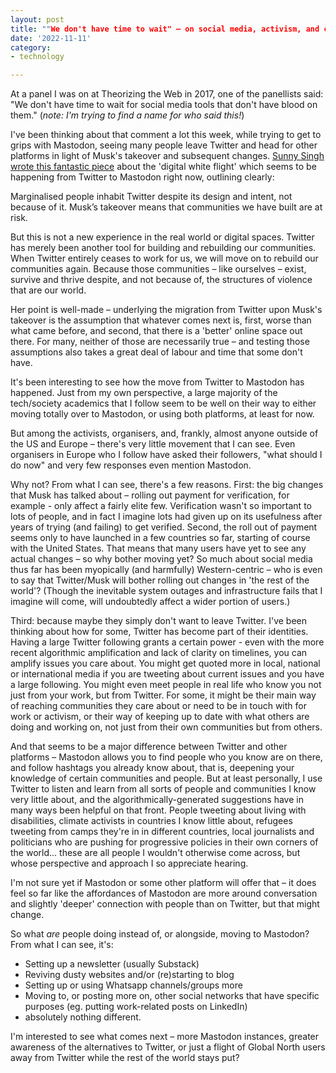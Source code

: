 ```yaml
---
layout: post
title: ""We don't have time to wait" – on social media, activism, and community building"
date: '2022-11-11'
category:
- technology

---
```


At a panel I was on at Theorizing the Web in 2017, one of the panellists said: "We don't have time to wait for social media tools that don't have blood on them." (*note: I'm trying to find a name for who said this!*)

I've been thinking about that comment a lot this week, while trying to get to grips with Mastodon, seeing many people leave Twitter and head for other platforms in light of Musk's takeover and subsequent changes. [Sunny Singh wrote this fantastic piece](https://www.opendemocracy.net/en/twitter-blue-ticks-elon-musk-white-people-leaving/) about the 'digital white flight' which seems to be happening from Twitter to Mastodon right now, outlining clearly: 

<quote>Marginalised people inhabit Twitter despite its design and intent, not because of it. Musk’s takeover means that communities we have built are at risk.

But this is not a new experience in the real world or digital spaces. Twitter has merely been another tool for building and rebuilding our communities. When Twitter entirely ceases to work for us, we will move on to rebuild our communities again. Because those communities – like ourselves – exist, survive and thrive despite, and not because of, the structures of violence that are our world.</quote>

Her point is well-made – underlying the migration from Twitter upon Musk's takeover is the assumption that whatever comes next is, first, worse than what came before, and second, that there is a 'better' online space out there. For many, neither of those are necessarily true – and testing those assumptions also takes a great deal of labour and time that some don't have. 

It's been interesting to see how the move from Twitter to Mastodon has happened. Just from my own perspective, a large majority of the tech/society academics that I follow seem to be well on their way to either moving totally over to Mastodon, or using both platforms, at least for now. 

But among the activists, organisers, and, frankly, almost anyone outside of the US and Europe – there's very little movement that I can see. Even organisers in Europe who I follow have asked their followers, "what should I do now" and very few responses even mention Mastodon. 

Why not? From what I can see, there's a few reasons. First: the big changes that Musk has talked about – rolling out payment for verification, for example - only affect a fairly elite few. Verification wasn't so important to lots of people, and in fact I imagine lots had given up on its usefulness after years of trying (and failing) to get verified. Second, the roll out of payment seems only to have launched in a few countries so far, starting of course with the United States. That means that many users have yet to see any actual changes – so why bother moving yet? So much about social media thus far has been myopically (and harmfully) Western-centric – who is even to say that Twitter/Musk will bother rolling out changes in 'the rest of the world'? (Though the inevitable system outages and infrastructure fails that I imagine will come, will undoubtedly affect a wider portion of users.)

Third: because maybe they simply don't want to leave Twitter. I've been thinking about how for some, Twitter has become part of their identities. Having a large Twitter following grants a certain power - even with the more recent algorithmic amplification and lack of clarity on timelines, you can amplify issues you care about. You might get quoted more in local, national or international media if you are tweeting about current issues and you have a large following. You might even meet people in real life who know you not just from your work, but from Twitter. For some, it might be their main way of reaching communities they care about or need to be in touch with for work or activism, or their way of keeping up to date with what others are doing and working on, not just from their own communities but from others. 

And that seems to be a major difference between Twitter and other platforms – Mastodon allows you to find people who you know are on there, and follow hashtags you already know about, that is, deepening your knowledge of certain communities and people. But at least personally, I use Twitter to listen and learn from all sorts of people and communities I know very little about, and the algorithmically-generated suggestions have in many ways been helpful on that front. People tweeting about living with disabilities, climate activists in countries I know little about, refugees tweeting from camps they're in in different countries, local journalists and politicians who are pushing for progressive policies in their own corners of the world... these are all people I wouldn't otherwise come across, but whose perspective and approach I so appreciate hearing. 

I'm not sure yet if Mastodon or some other platform will offer that – it does feel so far like the affordances of Mastodon are more around conversation and slightly 'deeper' connection with people than on Twitter, but that might change. 

So what *are* people doing instead of, or alongside, moving to Mastodon? From what I can see, it's: 

* Setting up a newsletter (usually Substack)
* Reviving dusty websites and/or (re)starting to blog
* Setting up or using Whatsapp channels/groups more
* Moving to, or posting more on, other social networks that have specific purposes (eg. putting work-related posts on LinkedIn)
* absolutely nothing different. 

I'm interested to see what comes next – more Mastodon instances, greater awareness of the alternatives to Twitter, or just a flight of Global North users away from Twitter while the rest of the world stays put? 


